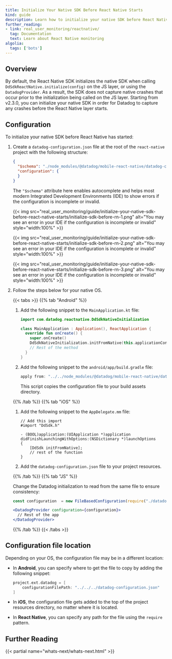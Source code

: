 ```yaml
---
title: Initialize Your Native SDK Before React Native Starts
kind: guide
description: Learn how to initialize your native SDK before React Native starts
further_reading:
- link: real_user_monitoring/reactnative/
  tag: Documentation
  text: Learn about React Native monitoring
algolia:
  tags: ['bots']
---
```


## Overview

By default, the React Native SDK initializes the native SDK when calling `DdSdkReactNative.initialize(config)` on the JS layer, or using the `DatadogProvider`. As a result, the SDK does not capture native crashes that occur prior to the initialization being called on the JS layer. Starting from v2.3.0, you can initialize your native SDK in order for Datadog to capture any crashes before the React Native layer starts.

## Configuration

To initialize your native SDK before React Native has started:

1. Create a `datadog-configuration.json` file at the root of the `react-native` project with the following structure:
   
   ```json
   {
     "$schema": "./node_modules/@datadog/mobile-react-native/datadog-configuration.schema.json",
     "configuration": {
     }
   }
   ```

   The `"$schema"` attribute here enables autocomplete and helps most modern Integrated Development Environments (IDE) to show errors if the configuration is incomplete or invalid.

   {{< img src="real_user_monitoring/guide/initialize-your-native-sdk-before-react-native-starts/initialize-sdk-before-rn-1.png" alt="You may see an error in your IDE if the configuration is incomplete or invalid" style="width:100%" >}}

   {{< img src="real_user_monitoring/guide/initialize-your-native-sdk-before-react-native-starts/initialize-sdk-before-rn-2.png" alt="You may see an error in your IDE if the configuration is incomplete or invalid" style="width:100%" >}}

   {{< img src="real_user_monitoring/guide/initialize-your-native-sdk-before-react-native-starts/initialize-sdk-before-rn-3.png" alt="You may see an error in your IDE if the configuration is incomplete or invalid" style="width:100%" >}}

2. Follow the steps below for your native OS.

   {{< tabs >}}
   {{% tab "Android" %}}

   1. Add the following snippet to the `MainApplication.kt` file:

      ```kotlin
      import com.datadog.reactnative.DdSdkNativeInitialization

      class MainApplication : Application(), ReactApplication {
        override fun onCreate() {
          super.onCreate()
          DdSdkNativeInitialization.initFromNative(this.applicationContext)
          // Rest of the method
        }
      }
      ```

   2. Add the following snippet to the `android/app/build.gradle` file:

      ```gradle
      apply from: "../../node_modules/@datadog/mobile-react-native/datadog-configuration.gradle"
      ```

      This script copies the configuration file to your build assets directory.

   {{% /tab %}}
   {{% tab "iOS" %}}

   1. Add the following snippet to the `AppDelegate.mm` file:

      ```objc
      // Add this import
      #import "DdSdk.h"

      - (BOOL)application:(UIApplication *)application didFinishLaunchingWithOptions:(NSDictionary *)launchOptions
      {
          [DdSdk initFromNative];
          // rest of the function
      }
      ```

   2. Add the `datadog-configuration.json` file to your project resources.

   {{% /tab %}}
   {{% tab "JS" %}}

   Change the Datadog initialization to read from the same file to ensure consistency:

   ```jsx
   const configuration  = new FileBasedConfiguration(require("./datadog-configuration.json"))

   <DatadogProvider configuration={configuration}>
     // Rest of the app
   </DatadogProvider>
   ```

   {{% /tab %}}
   {{< /tabs >}}

## Configuration file location

Depending on your OS, the configuration file may be in a different location:

- In **Android**, you can specify where to get the file to copy by adding the following snippet:

  ```gradle
  project.ext.datadog = [
      configurationFilePath: "../../../datadog-configuration.json"
  ]
  ```
- In **iOS**, the configuration file gets added to the top of the project resources directory, no matter where it is located.
- In **React Native**, you can specify any path for the file using the `require` pattern.

## Further Reading

{{< partial name="whats-next/whats-next.html" >}}
